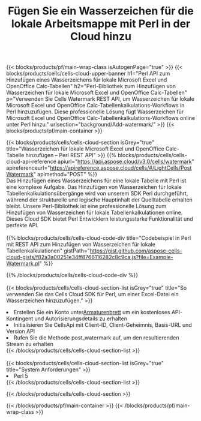 ﻿---
title:  Fügen Sie ein Wasserzeichen für die lokale Arbeitsmappe mit Perl in der Cloud hinzu
description:  Cloud-APIs und SDKs zum Hinzufügen von Wasserzeichen für Microsoft Excel und OpenOffice Calc mit Perl. Hinzufügen von Wasserzeichen für lokale Tabellenkalkulationen durch das Cells Cloud API SDK für Perl.
---
{{< blocks/products/pf/main-wrap-class isAutogenPage="true" >}}
{{< blocks/products/cells/cells-cloud-upper-banner h1="Perl API zum Hinzufügen eines Wasserzeichens für lokale Microsoft Excel und OpenOffice Calc-Tabellen" h2="Perl-Bibliothek zum Hinzufügen von Wasserzeichen für lokale Microsoft Excel und OpenOffice Calc-Tabellen" p="Verwenden Sie Cells Watermark REST API, um Wasserzeichen für lokale Microsoft Excel und OpenOffice Calc-Tabellenkalkulations-Workflows in Perl hinzuzufügen. Diese professionelle Lösung fügt Wasserzeichen für Microsoft Excel und OpenOffice Calc-Tabellenkalkulations-Workflows online unter Perl hinzu." urlsection="background/Add-watermark/" >}}
{{< blocks/products/pf/main-container >}}

{{< blocks/products/cells/cells-cloud-section isGrey="true" title="Wasserzeichen für lokale Microsoft Excel und OpenOffice Calc-Tabelle hinzufügen – Perl REST API" >}}
{{% blocks/products/cells/cells-cloud-api-reference apiurl="https://api.aspose.cloud/v3.0/cells/watermark" apireferenceurl="https://apireference.aspose.cloud/cells/#/LightCells/PostWatermark" apimethod="POST" %}}
<br/>
Das Hinzufügen eines Wasserzeichens für eine lokale Tabelle mit Perl ist eine komplexe Aufgabe. Das Hinzufügen von Wasserzeichen für lokale Tabellenkalkulationsübergänge wird von unserem SDK Perl durchgeführt, während der strukturelle und logische Hauptinhalt der Quelltabelle erhalten bleibt. Unsere Perl-Bibliothek ist eine professionelle Lösung zum Hinzufügen von Wasserzeichen für lokale Tabellenkalkulationen online. Dieses Cloud SDK bietet Perl Entwicklern leistungsstarke Funktionalität und perfekte API.
<br/>
<br/>
{{% blocks/products/cells/cells-cloud-code-div title="Codebeispiel in Perl mit REST API zum Hinzufügen von Wasserzeichen für lokale Tabellenkalkulationen" gistPath="https://gist.github.com/aspose-cells-cloud-gists/f82a3a00251e34ff8766116282c8c9ca.js?file=Example-Watermark.pl" %}}
  
{{% /blocks/products/cells/cells-cloud-code-div %}}
<br/>
<br/>
{{< blocks/products/cells/cells-cloud-section-list isGrey="true" title="So verwenden Sie das Cells Cloud SDK für Perl, um einer Excel-Datei ein Wasserzeichen hinzuzufügen." >}}
<li> Erstellen Sie ein Konto unter<a href="https://dashboard.aspose.cloud/">Armaturenbrett</a> um ein kostenloses API-Kontingent und Autorisierungsdetails zu erhalten</li>
<li>Initialisieren Sie CellsApi mit Client-ID, Client-Geheimnis, Basis-URL und Version API</li>
<li>Rufen Sie die Methode post_watermark auf, um den resultierenden Stream zu erhalten</li>
{{< /blocks/products/cells/cells-cloud-section-list >}}
<br/>
<br/>
{{< blocks/products/cells/cells-cloud-section-list isGrey="true" title="System Anforderungen" >}}
<li>Perl 5</li>
{{< /blocks/products/cells/cells-cloud-section-list >}}

{{< /blocks/products/cells/cells-cloud-section >}}

{{< /blocks/products/pf/main-container >}}
{{< /blocks/products/pf/main-wrap-class >}}
